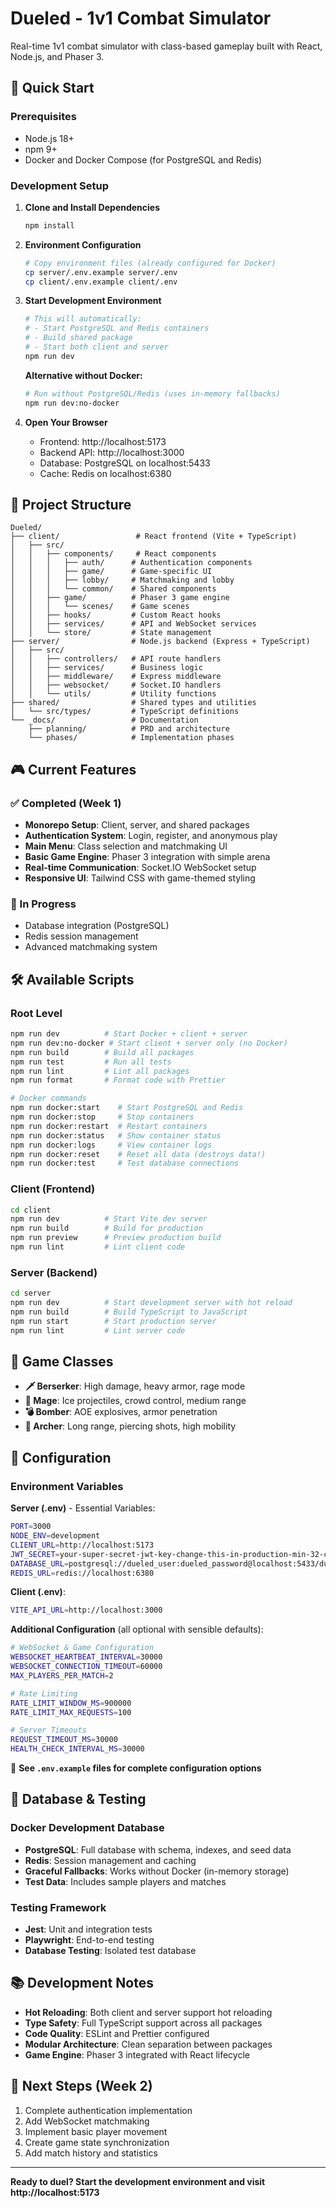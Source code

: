 # Dueled - 1v1 Combat Simulator

Real-time 1v1 combat simulator with class-based gameplay built with React, Node.js, and Phaser 3.

## 🚀 Quick Start

### Prerequisites
- Node.js 18+
- npm 9+
- Docker and Docker Compose (for PostgreSQL and Redis)

### Development Setup

1. **Clone and Install Dependencies**
   ```bash
   npm install
   ```

2. **Environment Configuration**
   ```bash
   # Copy environment files (already configured for Docker)
   cp server/.env.example server/.env
   cp client/.env.example client/.env
   ```

3. **Start Development Environment**
   ```bash
   # This will automatically:
   # - Start PostgreSQL and Redis containers
   # - Build shared package
   # - Start both client and server
   npm run dev
   ```
   
   **Alternative without Docker:**
   ```bash
   # Run without PostgreSQL/Redis (uses in-memory fallbacks)
   npm run dev:no-docker
   ```

4. **Open Your Browser**
   - Frontend: http://localhost:5173
   - Backend API: http://localhost:3000
   - Database: PostgreSQL on localhost:5433
   - Cache: Redis on localhost:6380

## 📁 Project Structure

```
Dueled/
├── client/                 # React frontend (Vite + TypeScript)
│   ├── src/
│   │   ├── components/     # React components
│   │   │   ├── auth/      # Authentication components
│   │   │   ├── game/      # Game-specific UI
│   │   │   ├── lobby/     # Matchmaking and lobby
│   │   │   └── common/    # Shared components
│   │   ├── game/          # Phaser 3 game engine
│   │   │   └── scenes/    # Game scenes
│   │   ├── hooks/         # Custom React hooks
│   │   ├── services/      # API and WebSocket services
│   │   └── store/         # State management
├── server/                # Node.js backend (Express + TypeScript)
│   ├── src/
│   │   ├── controllers/   # API route handlers
│   │   ├── services/      # Business logic
│   │   ├── middleware/    # Express middleware
│   │   ├── websocket/     # Socket.IO handlers
│   │   └── utils/         # Utility functions
├── shared/                # Shared types and utilities
│   └── src/types/         # TypeScript definitions
└── _docs/                 # Documentation
    ├── planning/          # PRD and architecture
    └── phases/            # Implementation phases
```

## 🎮 Current Features

### ✅ Completed (Week 1)
- **Monorepo Setup**: Client, server, and shared packages
- **Authentication System**: Login, register, and anonymous play
- **Main Menu**: Class selection and matchmaking UI
- **Basic Game Engine**: Phaser 3 integration with simple arena
- **Real-time Communication**: Socket.IO WebSocket setup
- **Responsive UI**: Tailwind CSS with game-themed styling

### 🔄 In Progress
- Database integration (PostgreSQL)
- Redis session management
- Advanced matchmaking system

## 🛠️ Available Scripts

### Root Level
```bash
npm run dev          # Start Docker + client + server
npm run dev:no-docker # Start client + server only (no Docker)
npm run build        # Build all packages
npm run test         # Run all tests
npm run lint         # Lint all packages
npm run format       # Format code with Prettier

# Docker commands
npm run docker:start    # Start PostgreSQL and Redis
npm run docker:stop     # Stop containers
npm run docker:restart  # Restart containers
npm run docker:status   # Show container status
npm run docker:logs     # View container logs
npm run docker:reset    # Reset all data (destroys data!)
npm run docker:test     # Test database connections
```

### Client (Frontend)
```bash
cd client
npm run dev          # Start Vite dev server
npm run build        # Build for production
npm run preview      # Preview production build
npm run lint         # Lint client code
```

### Server (Backend)
```bash
cd server
npm run dev          # Start development server with hot reload
npm run build        # Build TypeScript to JavaScript
npm run start        # Start production server
npm run lint         # Lint server code
```

## 🎯 Game Classes

- **🗡️ Berserker**: High damage, heavy armor, rage mode
- **🧙 Mage**: Ice projectiles, crowd control, medium range
- **💣 Bomber**: AOE explosives, armor penetration
- **🏹 Archer**: Long range, piercing shots, high mobility

## 🔧 Configuration

### Environment Variables

**Server (.env)** - Essential Variables:
```bash
PORT=3000
NODE_ENV=development
CLIENT_URL=http://localhost:5173
JWT_SECRET=your-super-secret-jwt-key-change-this-in-production-min-32-chars
DATABASE_URL=postgresql://dueled_user:dueled_password@localhost:5433/dueled
REDIS_URL=redis://localhost:6380
```

**Client (.env)**:
```bash
VITE_API_URL=http://localhost:3000
```

**Additional Configuration** (all optional with sensible defaults):
```bash
# WebSocket & Game Configuration
WEBSOCKET_HEARTBEAT_INTERVAL=30000
WEBSOCKET_CONNECTION_TIMEOUT=60000
MAX_PLAYERS_PER_MATCH=2

# Rate Limiting
RATE_LIMIT_WINDOW_MS=900000
RATE_LIMIT_MAX_REQUESTS=100

# Server Timeouts
REQUEST_TIMEOUT_MS=30000
HEALTH_CHECK_INTERVAL_MS=30000
```

📝 **See `.env.example` files for complete configuration options**

## 🧪 Database & Testing

### Docker Development Database
- **PostgreSQL**: Full database with schema, indexes, and seed data
- **Redis**: Session management and caching
- **Graceful Fallbacks**: Works without Docker (in-memory storage)
- **Test Data**: Includes sample players and matches

### Testing Framework
- **Jest**: Unit and integration tests
- **Playwright**: End-to-end testing
- **Database Testing**: Isolated test database

## 📚 Development Notes

- **Hot Reloading**: Both client and server support hot reloading
- **Type Safety**: Full TypeScript support across all packages
- **Code Quality**: ESLint and Prettier configured
- **Modular Architecture**: Clean separation between packages
- **Game Engine**: Phaser 3 integrated with React lifecycle

## 🎯 Next Steps (Week 2)

1. Complete authentication implementation
2. Add WebSocket matchmaking
3. Implement basic player movement
4. Create game state synchronization
5. Add match history and statistics

---

**Ready to duel? Start the development environment and visit http://localhost:5173**
